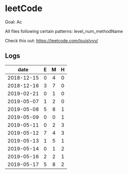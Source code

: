 # leetCode
Goal: Ac

All files following certain patterns: level_num_methodName

Check this out: https://leetcode.com/louislvvv/

## Logs

|    date    |  E   |  M   |  H   | 
| :--------: | :--: | :--: | :--: |
| 2018-12-15 |  0   |  4   |  0   | 
| 2018-12-16 |  3   |  7   |  0   | 
| 2019-02-21 |  0   |  1   |  0   | 
| 2019-05-07 |  1   |  2   |  0   | 
| 2019-05-08 |  5   |  8   |  1   | 
| 2019-05-09 |  0   |  0   |  1   | 
| 2019-05-11 |  0   |  2   |  3   | 
| 2019-05-12 |  7   |  4   |  3   | 
| 2019-05-13 |  1   |  5   |  1   | 
| 2019-05-14 |  0   |  1   |  2   | 
| 2019-05-16 |  2   |  2   |  1   | 
| 2019-05-17 |  5   |  8   |  2   | 
